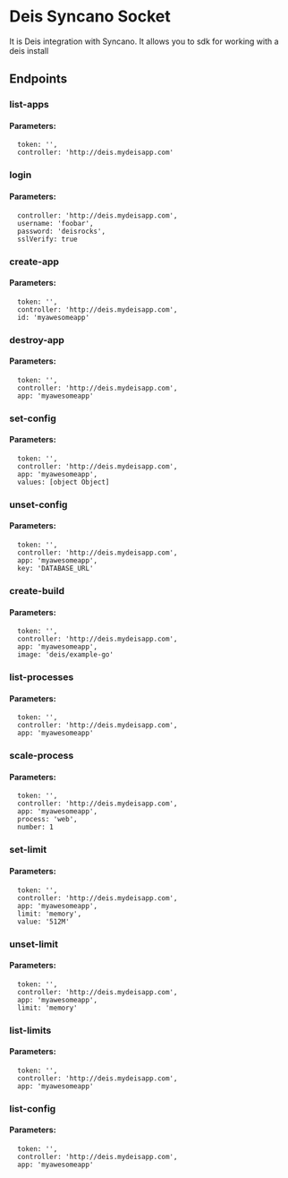 # Deis Syncano Socket

It is Deis integration with Syncano. It allows you to sdk for working with a deis install

## Endpoints

### list-apps

#### Parameters:

      token: '',
      controller: 'http://deis.mydeisapp.com'


### login

#### Parameters:

      controller: 'http://deis.mydeisapp.com',
      username: 'foobar',
      password: 'deisrocks',
      sslVerify: true


### create-app

#### Parameters:

      token: '',
      controller: 'http://deis.mydeisapp.com',
      id: 'myawesomeapp'


### destroy-app

#### Parameters:

      token: '',
      controller: 'http://deis.mydeisapp.com',
      app: 'myawesomeapp'


### set-config

#### Parameters:

      token: '',
      controller: 'http://deis.mydeisapp.com',
      app: 'myawesomeapp',
      values: [object Object]


### unset-config

#### Parameters:

      token: '',
      controller: 'http://deis.mydeisapp.com',
      app: 'myawesomeapp',
      key: 'DATABASE_URL'


### create-build

#### Parameters:

      token: '',
      controller: 'http://deis.mydeisapp.com',
      app: 'myawesomeapp',
      image: 'deis/example-go'


### list-processes

#### Parameters:

      token: '',
      controller: 'http://deis.mydeisapp.com',
      app: 'myawesomeapp'


### scale-process

#### Parameters:

      token: '',
      controller: 'http://deis.mydeisapp.com',
      app: 'myawesomeapp',
      process: 'web',
      number: 1


### set-limit

#### Parameters:

      token: '',
      controller: 'http://deis.mydeisapp.com',
      app: 'myawesomeapp',
      limit: 'memory',
      value: '512M'


### unset-limit

#### Parameters:

      token: '',
      controller: 'http://deis.mydeisapp.com',
      app: 'myawesomeapp',
      limit: 'memory'


### list-limits

#### Parameters:

      token: '',
      controller: 'http://deis.mydeisapp.com',
      app: 'myawesomeapp'


### list-config

#### Parameters:

      token: '',
      controller: 'http://deis.mydeisapp.com',
      app: 'myawesomeapp'

